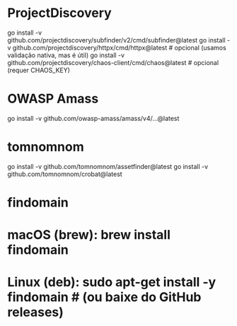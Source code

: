 # ProjectDiscovery
go install -v github.com/projectdiscovery/subfinder/v2/cmd/subfinder@latest
go install -v github.com/projectdiscovery/httpx/cmd/httpx@latest   # opcional (usamos validação nativa, mas é útil)
go install -v github.com/projectdiscovery/chaos-client/cmd/chaos@latest  # opcional (requer CHAOS_KEY)

# OWASP Amass
go install -v github.com/owasp-amass/amass/v4/...@latest

# tomnomnom
go install -v github.com/tomnomnom/assetfinder@latest
go install -v github.com/tomnomnom/crobat@latest

# findomain
# macOS (brew):    brew install findomain
# Linux (deb):     sudo apt-get install -y findomain   # (ou baixe do GitHub releases)
